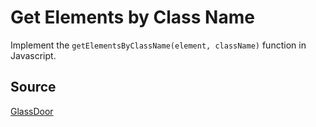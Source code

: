 # Get Elements by Class Name

Implement the `getElementsByClassName(element, className)` function in Javascript.

## Source

[GlassDoor](http://www.glassdoor.com/Interview/Implement-the-getElementsByClassName-element-className-function-in-Javascript-QTN_226449.htm)
